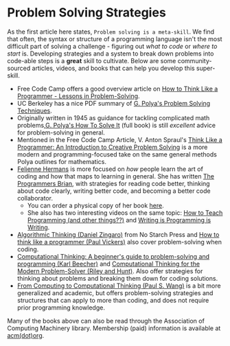# Problem Solving Strategies


As the first article here states, `Problem solving is a meta-skill`.
We find that often, the syntax or structure of a programming language isn't the most difficult part of solving a challenge - figuring out _what to code_ or _where to start_ is.
Developing strategies and a system to break down problems into code-able steps is a **great** skill to cultivate.
Below are some community-sourced articles, videos, and books that can help you develop this super-skill.


- Free Code Camp offers a good overview article on [How to Think Like a Programmer - Lessons in Problem-Solving][free-code-camp-think-like-a-programmer].
- UC Berkeley has a nice PDF summary of [G. Polya's Problem Solving Techniques][g-polya-how-to-solve-it-summary].
- Originally written in 1945 as guidance for tackling complicated math problems,[G. Polya's How To Solve It][g-polya-how-to-solve-it] (full book) is still _excellent_ advice for problem-solving in general.
- Mentioned in the Free Code Camp Article, V. Anton Spraul's [Think Like a Programmer: An Introduction to Creative Problem Solving][v-anton-spraul-think-like-a-programmer] is a more modern and programming-focused take on the same general methods Polya outlines for mathematics.
- [Felienne Hermans][felienne-hermans] is more focused on _how_ people learn the art of coding and how that maps to learning in general.
  She has written [The Programmers Brian][programmers-brain-free-online], with strategies for reading code better, thinking about code clearly, writing better code, and becoming a better code collaborator.
  - You can order a physical copy of her book [here][programmers-brain-manning].
  - She also has two interesting videos on the same topic: [How to Teach Programming (and other things??)][felienne-hermans-how-to-teach-programming] and [Writing is Programming is Writing][felienne-hermans-programming-is-writing-is-programming].
- [Algorithmic Thinking (Daniel Zingaro)][daniel-zingaro-algorithmic-thinking] from No Starch Press and [How to think like a programmer (Paul Vickers)][paul-vickers-how-to-think-like-a-programmer] also cover problem-solving when coding.
- [Computational Thinking: A beginner's guide to problem-solving and programming (Karl Beecher)][beecher-computational-thinking] and [Computational Thinking for the Modern Problem-Solver (Riley and Hunt)][riley-and-hunt-computational-thinking]. Also offer strategies for thinking about problems and breaking them down for coding solutions.
- [From Computing to Computational Thinking (Paul S. Wang)][wang-computational-thinking] is a bit more generalized and academic, but offers problem-solving strategies and structures that can apply to more than coding, and does not require prior programming knowledge.

Many of the books above can also be read through the Association of Computing Machinery library.
Membership (paid) information is available at [acm(dot)org][association-for-computing-machinery].


[association-for-computing-machinery]: https://www.acm.org/membership/membership-benefits
[daniel-zingaro-algorithmic-thinking]: https://nostarch.com/algorithmic-thinking
[felienne-hermans-how-to-teach-programming]: https://www.youtube.com/watch?v=g1ib43q3uXQ
[felienne-hermans-programming-is-writing-is-programming]: https://www.youtube.com/watch?v=uO3a4HIBDU4
[felienne-hermans]: https://www.felienne.com/
[free-code-camp-think-like-a-programmer]: https://www.freecodecamp.org/news/how-to-think-like-a-programmer-lessons-in-problem-solving-d1d8bf1de7d2/
[g-polya-how-to-solve-it-summary]: https://math.berkeley.edu/~gmelvin/polya.pdf
[g-polya-how-to-solve-it]: https://press.princeton.edu/books/paperback/9780691164076/how-to-solve-it
[paul-vickers-how-to-think-like-a-programmer]: https://www.researchgate.net/publication/236270907_How_to_Think_like_a_Programmer_Problem_Solving_for_the_Bewildered
[programmers-brain-free-online]: https://www.manning.com/books/the-programmers-brain#toc
[programmers-brain-manning]: https://www.manning.com/books/the-programmers-brain
[v-anton-spraul-think-like-a-programmer]: https://archive.org/details/think-like-a-programmer/page/n19/mode/2up
[beecher-computational-thinking]: https://www.karlbeecher.com/project/ct
[riley-and-hunt-computational-thinking]: https://www.amazon.com/Computational-Thinking-Problem-Textbooks-Computing-ebook/dp/B00IZL9NQI
[wang-computational-thinking]: https://www.amazon.com/Computing-Computational-Thinking-Paul-Wang-dp-1482217651/dp/1482217651/ref=mt_other?_encoding=UTF8&me=&qid=
